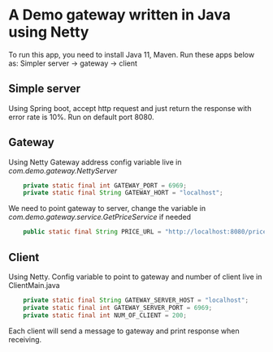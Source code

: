 # A Demo gateway written in Java using Netty
To run this app, you need to install Java 11, Maven. Run these apps below as:
Simpler server -> gateway -> client
## Simple server
Using Spring boot, accept http request and just return the response with error rate is 10%. Run on default port 8080.
## Gateway
Using Netty
Gateway address config variable live in *com.demo.gateway.NettyServer*
```java
    private static final int GATEWAY_PORT = 6969;
    private static final String GATEWAY_HORT = "localhost";
```
We need to point gateway to server, change the variable in *com.demo.gateway.service.GetPriceService* if needed
```java
    public static final String PRICE_URL = "http://localhost:8080/price";
```
## Client
Using Netty.
Config variable to point to gateway and number of client live in ClientMain.java
```java
    private static final String GATEWAY_SERVER_HOST = "localhost";
    private static final int GATEWAY_SERVER_PORT = 6969;
    private static final int NUM_OF_CLIENT = 200;
```
Each client will send a message to gateway and print response when receiving. 

